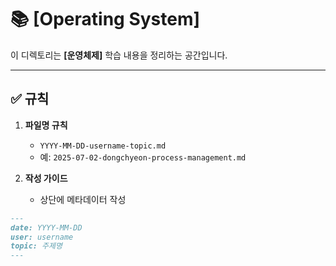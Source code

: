 # 📚 [Operating System]

이 디렉토리는 **[운영체제]** 학습 내용을 정리하는 공간입니다.

---

## ✅ 규칙

1. **파일명 규칙**
    - `YYYY-MM-DD-username-topic.md`
    - 예: `2025-07-02-dongchyeon-process-management.md`

2. **작성 가이드**
    - 상단에 메타데이터 작성

```markdown
---
date: YYYY-MM-DD
user: username
topic: 주제명
---